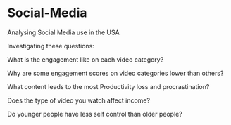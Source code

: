 # Social-Media
Analysing Social Media use in the USA


Investigating these questions:

What is the engagement like on each video category? 

Why are some engagement scores on video categories lower than others? 

What content leads to the most Productivity loss and procrastination? 

Does the type of video you watch affect income? 

Do younger people have less self control than older people? 

